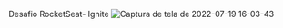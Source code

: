 Desafio RocketSeat- Ignite
![Captura de tela de 2022-07-19 16-03-43](https://user-images.githubusercontent.com/57191593/179828955-0c734bb0-2c8d-41bf-9e5d-78d0dff1f08f.png)
